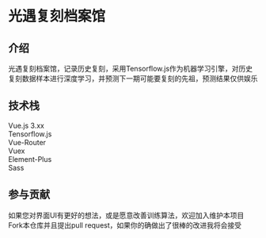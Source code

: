 # 光遇复刻档案馆

## 介绍
光遇复刻档案馆，记录历史复刻，采用Tensorflow.js作为机器学习引擎，对历史复刻数据样本进行深度学习，并预测下一期可能要复刻的先祖，预测结果仅供娱乐

## 技术栈

Vue.js 3.xx  
Tensorflow.js  
Vue-Router  
Vuex  
Element-Plus  
Sass

## 参与贡献
如果您对界面UI有更好的想法，或是愿意改善训练算法，欢迎加入维护本项目  
Fork本仓库并且提出pull request，如果你的确做出了很棒的改进我将会接受
